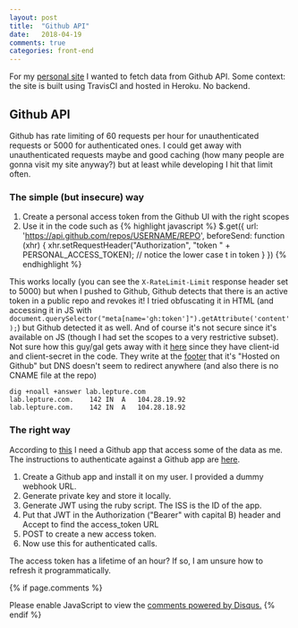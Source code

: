 ```yaml
---
layout: post
title:  "Github API"
date:   2018-04-19
comments: true
categories: front-end
---
```

For my [personal site](http://spygi.me) I wanted to fetch data from Github API. Some context: the site is built using TravisCI and hosted in Heroku. No backend.

## Github API
Github has rate limiting of 60 requests per hour for unauthenticated requests or 5000 for authenticated ones. I could get away with unauthenticated requests maybe and good caching (how many people are gonna visit my site anyway?) but at least while developing I hit that limit often.

### The simple (but insecure) way
1. Create a personal access token from the Github UI with the right scopes
2. Use it in the code such as
{% highlight javascript %}
$.get({
    url: 'https://api.github.com/repos/USERNAME/REPO',
    beforeSend: function (xhr) {
        xhr.setRequestHeader("Authorization", "token " + PERSONAL_ACCESS_TOKEN); // notice the lower case t in token
    }
})
{% endhighlight %}

This works locally (you can see the `X-RateLimit-Limit` response header set to 5000) but when I pushed to Github, Github detects that there is an active token in a public repo and revokes it! I tried obfuscating it in HTML (and accessing it in JS with `document.querySelector("meta[name='gh:token']").getAttribute('content');`) but Github detected it as well. And of course it's not secure since it's available on JS (though I had set the scopes to a very restrictive subset).
Not sure how this guy/gal gets away with it [here](https://github.com/lepture/github-cards/blob/master/index.html) since they have client-id and client-secret in the code. They write at the [footer](https://lab.lepture.com/github-cards/) that it's "Hosted on Github" but DNS doesn't seem to redirect anywhere (and also there is no CNAME file at the repo)
```
dig +noall +answer lab.lepture.com
lab.lepture.com.	142	IN	A	104.28.19.92
lab.lepture.com.	142	IN	A	104.28.18.92
```

### The right way
According to [this](https://developer.github.com/assets/images/intro-to-apps-flow.png) I need a Github app that access some of the data as me. The instructions to authenticate against a Github app are [here](https://developer.github.com/apps/building-github-apps/authentication-options-for-github-apps/#authenticating-as-a-github-app).

1. Create a Github app and install it on my user. I provided a dummy webhook URL.
2. Generate private key and store it locally.
3. Generate JWT using the ruby script. The ISS is the ID of the app.
4. Put that JWT in the Authorization ("Bearer" with capital B) header and Accept to find the access_token URL
5. POST to create a new access token.
6. Now use this for authenticated calls.

The access token has a lifetime of an hour? If so, I am unsure how to refresh it programmatically.

{% if page.comments %}
<div id="disqus_thread"></div>
<script>
/**
*  RECOMMENDED CONFIGURATION VARIABLES: EDIT AND UNCOMMENT THE SECTION BELOW TO INSERT DYNAMIC VALUES FROM YOUR PLATFORM OR CMS.
*  LEARN WHY DEFINING THESE VARIABLES IS IMPORTANT: https://disqus.com/admin/universalcode/#configuration-variables*/
/*
var disqus_config = function () {
this.page.url = PAGE_URL;  // Replace PAGE_URL with your page's canonical URL variable
this.page.identifier = PAGE_IDENTIFIER; // Replace PAGE_IDENTIFIER with your page's unique identifier variable
};
*/
(function() { // DON'T EDIT BELOW THIS LINE
var d = document, s = d.createElement('script');
s.src = 'https://tech-spygi-me.disqus.com/embed.js';
s.setAttribute('data-timestamp', +new Date());
(d.head || d.body).appendChild(s);
})();
</script>
<noscript>Please enable JavaScript to view the <a href="https://disqus.com/?ref_noscript">comments powered by Disqus.</a></noscript>
<script id="dsq-count-scr" src="//tech-spygi-me.disqus.com/count.js" async></script>
{% endif %}
